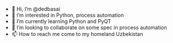 - 👋 Hi, I’m @dedbasai
- 👀 I’m interested in Python, process automation
- 🌱 I’m currently learning Python and PyQT
- 💞️ I’m looking to collaborate on some spec in process automation
- 📫 How to reach me come to my homeland Uzbekistan

<!---
dedbasai/dedbasai is a ✨ special ✨ repository because its `README.md` (this file) appears on your GitHub profile.
You can click the Preview link to take a look at your changes.
--->
